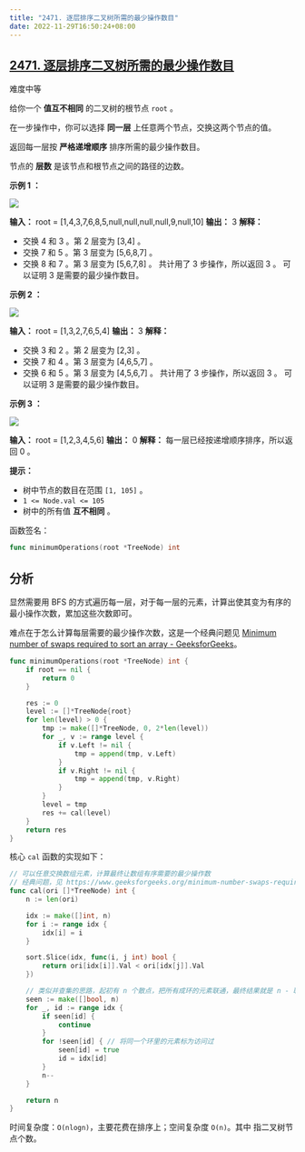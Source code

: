 ```yaml
---
title: "2471. 逐层排序二叉树所需的最少操作数目"
date: 2022-11-29T16:50:24+08:00
---
```


## [2471. 逐层排序二叉树所需的最少操作数目](https://leetcode.cn/problems/minimum-number-of-operations-to-sort-a-binary-tree-by-level/)

难度中等

给你一个 **值互不相同** 的二叉树的根节点 `root` 。

在一步操作中，你可以选择 **同一层** 上任意两个节点，交换这两个节点的值。

返回每一层按 **严格递增顺序** 排序所需的最少操作数目。

节点的 **层数** 是该节点和根节点之间的路径的边数。

**示例 1 ：**

![](https://assets.leetcode.com/uploads/2022/09/18/image-20220918174006-2.png)

**输入：** root = [1,4,3,7,6,8,5,null,null,null,null,9,null,10]
**输出：** 3
**解释：**

- 交换 4 和 3 。第 2 层变为 [3,4] 。
- 交换 7 和 5 。第 3 层变为 [5,6,8,7] 。
- 交换 8 和 7 。第 3 层变为 [5,6,7,8] 。
  共计用了 3 步操作，所以返回 3 。
  可以证明 3 是需要的最少操作数目。

**示例 2 ：**

![](https://assets.leetcode.com/uploads/2022/09/18/image-20220918174026-3.png)

**输入：** root = [1,3,2,7,6,5,4]
**输出：** 3
**解释：**

- 交换 3 和 2 。第 2 层变为 [2,3] 。
- 交换 7 和 4 。第 3 层变为 [4,6,5,7] 。
- 交换 6 和 5 。第 3 层变为 [4,5,6,7] 。
  共计用了 3 步操作，所以返回 3 。
  可以证明 3 是需要的最少操作数目。

**示例 3 ：**

![](https://assets.leetcode.com/uploads/2022/09/18/image-20220918174052-4.png)

**输入：** root = [1,2,3,4,5,6]
**输出：** 0
**解释：** 每一层已经按递增顺序排序，所以返回 0 。

**提示：**

- 树中节点的数目在范围 `[1, 105]` 。
- `1 <= Node.val <= 105`
- 树中的所有值 **互不相同** 。

函数签名：

```go
func minimumOperations(root *TreeNode) int
```

## 分析

显然需要用 BFS 的方式遍历每一层，对于每一层的元素，计算出使其变为有序的最小操作次数，累加这些次数即可。

难点在于怎么计算每层需要的最少操作次数，这是一个经典问题见 [Minimum number of swaps required to sort an array - GeeksforGeeks](https://www.geeksforgeeks.org/minimum-number-swaps-required-sort-array)。

```go
func minimumOperations(root *TreeNode) int {
    if root == nil {
        return 0
    }

    res := 0
    level := []*TreeNode{root}
    for len(level) > 0 {
        tmp := make([]*TreeNode, 0, 2*len(level))
        for _, v := range level {
            if v.Left != nil {
                tmp = append(tmp, v.Left)
            }
            if v.Right != nil {
                tmp = append(tmp, v.Right)
            }
        }
        level = tmp
        res += cal(level)
    }
    return res
}
```

核心 `cal` 函数的实现如下：

```go
// 可以任意交换数组元素，计算最终让数组有序需要的最少操作数
// 经典问题，见 https://www.geeksforgeeks.org/minimum-number-swaps-required-sort-array
func cal(ori []*TreeNode) int {
    n := len(ori)

    idx := make([]int, n)
    for i := range idx {
        idx[i] = i
    }

    sort.Slice(idx, func(i, j int) bool {
        return ori[idx[i]].Val < ori[idx[j]].Val
    })

    // 类似并查集的思路，起初有 n 个散点，把所有成环的元素联通，最终结果就是 n - 联通分量都个数
    seen := make([]bool, n)
    for _, id := range idx {
        if seen[id] {
            continue
        }
        for !seen[id] { // 将同一个环里的元素标为访问过
            seen[id] = true
            id = idx[id]
        }
        n--
    }

    return n
}
```

时间复杂度：`O(nlogn)`，主要花费在排序上；空间复杂度 `O(n)`。其中 指二叉树节点个数。
